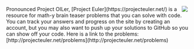 
<img src="https://s3.amazonaws.com/after-school-assets/stretch.jpeg" align="right" hspace=10>
Pronounced Project OILer, [Project Euler](https://projecteuler.net/) is a resource for math-y brain teaser problems that you can solve with code. You can track your answers and progress on the site by creating an account, but you may also want to push up your solutions to GitHub so you can show off your code. Here is a link to the problems: [http://projecteuler.net/problems](http://projecteuler.net/problems)
